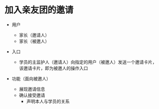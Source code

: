 # 加入亲友团的邀请

* 用户
	* 家长（邀请人）
	* 家长（被邀人）

* 入口
	* 学员的主监护人（邀请人）向指定的用户（被邀人）发送一个邀请卡片，该邀请卡片，即为被邀人的操作入口

* 功能（面向被邀人）
	* 展现邀请信息
	* 确认接受邀请
		* 声明本人与学员的关系
<!--stackedit_data:
eyJoaXN0b3J5IjpbMjEyMjgyMjgzMF19
-->